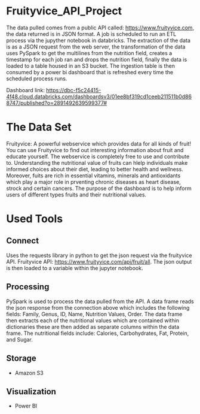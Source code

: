 # Fruityvice_API_Project
The data pulled comes from a public API called: https://www.fruityvice.com, the data returned is in JSON format.
A job is scheduled to run an ETL process via the jupyther notebook in databricks. The extraction of the data is as a JSON request from the web server, 
the transformation of the data uses PySpark to get the multilines from the nutrition field, creates a timestamp for each job ran and drops the nutrition field, 
finally the data is loaded to a table housed in an S3 bucket. The ingestion table is then consumed by a power bi dashboard that is refreshed every time the scheduled process runs.

Dashboard link:
https://dbc-f5c24415-4f48.cloud.databricks.com/dashboardsv3/01ee8bf319cd1ceeb211511b0d868747/published?o=2891492639599377#

# The Data Set
Fruityvice:
A powerful webservice which provides data for all kinds of fruit! You can use Fruityvice to find out interesting information about fruit and educate yourself. The webservice is completely free to use and contribute to. Understanding the nutritional value of fruits can hlelp individuals make informed choices about their diet, leading to better health and wellness. Moreover, fuits are rich in essential vitamins, minerals and antioxidants which play a major role in prventing chronic diseases as heart disease, strock and certain cancers. The purpose of the dashboard is to help inform users of different types fruits and their nutritional values. 

# Used Tools

## Connect
Uses the requests library in python to get the json request via the fruityvice API. Fruityvice API: https://www.fruityvice.com/api/fruit/all. The json output is then loaded to a variable within the jupyter notebook. 

## Processing
PySpark is used to process the data pulled from the API. A data frame reads the json response from the connection above which includes the following fields: Family, Genus, ID, Name, Nutrition Values, Order. The data frame then extracts each of the nutritional values which are contained within dictionaries these are then added as separate columns within the data frame. The nutritional fields include: Calories, Carbohydrates, Fat, Protein, and Sugar.

## Storage
- Amazon S3

## Visualization
- Power BI
